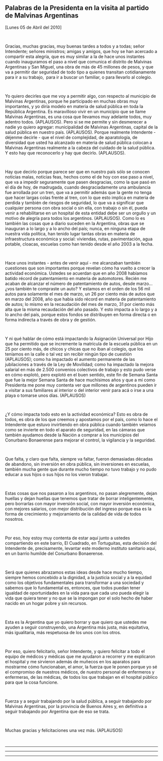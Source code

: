 Palabras de la Presidenta en la visita al partido de Malvinas Argentinas
------------------------------------------------------------------------

[Lunes 05 de Abril del 2010]

 

Gracias, muchas gracias, muy buenas tardes a todos y a todas; señor
Intendente; señores ministros; amigas y amigos, que hoy se han acercado
a compartir esta alegría, que es muy similar a la de hace unos instantes
cuando inauguramos el paso a nivel que comunica el distrito de Malvinas
Argentinas y San Miguel, una obra de más de 45 millones de pesos, y que
va a permitir dar seguridad de todo tipo a quienes transitan
cotidianamente para ir a su trabajo,  para ir a buscar un familiar, o
para llevarlo al colegio.

 

Yo quiero decirles que me voy a permitir algo, con respecto al municipio
de Malvinas Argentinas, porque he participado en muchas obras muy
importantes, y yo diría modelo en materia de salud pública en toda la
República Argentina. Es maravilloso vivir en un municipio que se llame
Malvinas Argentinas, es una cosa que llevamos muy adelante todos, muy
adentro todos. (APLAUSOS). Pero si se me permite y sin desmerecer a
nadie yo quiero agregar: municipalidad de Malvinas Argentinas, capital
de la salud pública en nuestro país. (APLAUSOS). Porque realmente
Intendente - déjenme decirle - que el nivel de complejidad, de
aparatología, de diversidad que usted ha alcanzado en materia de salud
pública colocan a Malvinas Argentinas realmente a la cabeza del cuidado
de la salud pública. Y esto hay que reconocerlo y hay que decirlo.
(APLAUSOS).

 

Hay que decirlo porque parece ser que en nuestro país sólo se conocen
noticias malas, noticias feas, hechos como el de hoy con ese paso a
nivel, que va a impedir seguramente que pasen desgracias, como la que
pasó en el día de hoy, de madrugada, cuando desgraciadamente una
ambulancia fue arrollada por un tren, que va a permitir además que la
gente no tenga que hacer largas colas frente al tren, con lo que esto
implica en materia de perdida y también de riesgos de seguridad, lo que
va a significar que cualquier persona con obra social o sin ella, con
trabajo o sin él, pueda venir a rehabilitarse en un hospital de esta
entidad debe ser un orgullo y un motivo de alegría para todos los
argentinos. (APLAUSOS). Como lo es también las cosas que a diario
suceden en la Argentina, obras que se inauguran a lo largo y a lo ancho
del país; nunca, en ninguna etapa de nuestra vida política, han tenido
lugar tantas obras en materia de infraestructura económica y social:
viviendas, rutas, pavimentación, agua potable, cloacas, escuelas como
han tenido desde el año 2003 a la fecha.

 

Hace unos instantes - antes de venir aquí - me alcanzaban también
cuestiones que son importantes porque revelan cómo ha vuelto a crecer la
actividad económica. Ustedes se acuerdan que en año 2008 habíamos batido
récord de patentamiento en materia de automotores. Recién me acaban de
alcanzar el número de patentamiento de autos, desde marzo... ¿vos
también te compraste un auto? Y estamos en el orden de los 56 mil autos
para solamente el mes de marzo, un 26 por ciento más de autos que en
marzo del 2008, año que había sido récord en materia de patentamiento de
autos; lo mismo en la recaudación del mes de marzo, 31 por ciento más
alta que la misma recaudación del año pasado. Y esto impacta a lo largo
y a lo ancho del país, porque estos fondos se distribuyen en forma
directa o en forma indirecta a través de obra y de gestión.

 

Y ni qué hablar de cómo está impactando la Asignación Universal por Hijo
que ha permitido que se incremente la matrícula de la escuela pública en
un 25 por ciento más, de chicos y chicas que no iban al colegio, que los
teníamos en la calle o tal vez sin recibir ningún tipo de cuestión
(APLAUSOS); como ha impactado el aumento permanente de las jubilaciones
a través de la Ley de Movilidad; como ha impactado la mejora salarial en
más de 2.500 convenios colectivos de trabajo y esto pudo verse en cómo
explotó, pero explotó en el buen sentido, este fin de Semana Santa que
fue la mejor Semana Santa de hace muchísimos años y que a mí como
Presidenta me pone muy contenta ver que millones de argentinos pueden ir
a visitar a sus familiares al interior o del interior venir para acá o
irse a una playa o tomarse unos días. (APLAUSOS) 

 

¿Y cómo impacta todo esto en la actividad económica? Esto es obra de
todos, es obra de los que creemos y apostamos por el país, como lo hace
el Intendente que estuvo invirtiendo en obra pública cuando también
veíamos como se invierte en todo el aparato de seguridad, en las cámaras
que también ayudamos desde la Nación a comprar a los municipios del
Conurbano Bonaerense para mejorar el control, la vigilancia y la
seguridad.

 

Que falta, y claro que falta, siempre va faltar, fueron demasiadas
décadas de abandono, sin inversión en obra pública, sin inversiones en
escuelas, también mucha gente que durante mucho tiempo no tuvo trabajo y
no pudo educar a sus hijos o sus hijos no los vieron trabajar.

 

Estas cosas que nos pasaron a los argentinos, no pasan alegremente,
dejan huellas y dejan huellas que tenemos que tratar de borrar
inteligentemente, pero borrarlas con mayor inversión social, con mayor
inversión económica, con mejores salarios, con mejor distribución del
ingreso porque esa es la forma de crecimiento y mejoramiento de la
calidad de vida de todos nosotros.

 

Por eso, hoy estoy muy contenta de estar aquí junto a ustedes
compartiendo en este barrio, El Cuadrado, en Tortuguitas, esta decisión
del Intendente de, precisamente, levantar este moderno instituto
sanitario aquí, en un barrio humilde del Conurbano Bonaerense.

 

Será que quienes abrazamos estas ideas desde hace mucho tiempo, siempre
hemos concebido a la dignidad, a la justicia social y a la equidad como
los objetivos fundamentales para transformar a una sociedad y sabemos
que lo fundamental es, entonces, que todos puedan tener igualdad de
oportunidades en la vida para que cada uno pueda elegir la vida que
quiera tener y no que se la impongan por el solo hecho de haber nacido
en un hogar pobre y sin recursos.

 

Esta es la Argentina que yo quiero borrar y que quiero que ustedes me
ayuden a seguir construyendo, una Argentina más justa, más equitativa,
más igualitaria, más respetuosa de los unos con los otros.

 

Por eso, quiero felicitarlo, señor Intendente, y quiero felicitar a todo
el equipo de médicos y médicas que me ayudaron a recorrer y me
explicaron el hospital y me sirvieron además de muñecos en los aparatos
para mostrarme cómo funcionaban, el amor, la fuerza que le ponen porque
yo sé el compromiso de nuestros médicos, de nuestro personal de
enfermeros y enfermeras, de las médicas, de todos los que trabajan en el
hospital público para que la cosa funcione.

 

Fuerza y a seguir trabajando por la salud pública, a seguir trabajando
por Malvinas Argentinas, por la provincia de Buenos Aires y, en
definitiva a seguir trabajando por Argentina que de eso se trata.

 

Muchas gracias y felicitaciones una vez más. (APLAUSOS)   

      

****

****

****

 
